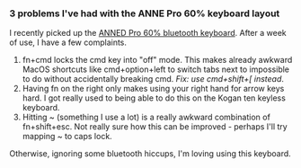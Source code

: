 <!-- slug: 2018/02/04/62 -->
<!-- published: 2018-02-04T02:45:36.631Z -->

### 3 problems I've had with the ANNE Pro 60% keyboard layout

I recently picked up the [ANNED Pro 60% bluetooth keyboard](https://www.amazon.com/Mechanical-Pro-Bluetooth-compatible-Smartphone/dp/B06XW87X9D). After a week of use, I have a few complaints.

1. fn+cmd locks the cmd key into "off" mode. This makes already awkward MacOS shortcuts like cmd+option+left to switch tabs next to impossible to do without accidentally breaking cmd. _Fix: use cmd+shift+[ instead_.
2. Having fn on the right only makes using your right hand for arrow keys hard. I got really used to being able to do this on the Kogan ten keyless keyboard.
3. Hitting ~ (something I use a lot) is a really awkward combination of fn+shift+esc. Not really sure how this can be improved - perhaps I'll try mapping ~ to caps lock.

Otherwise, ignoring some bluetooth hiccups, I'm loving using this keyboard.